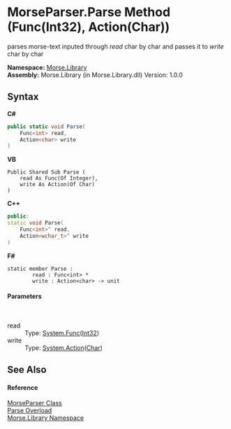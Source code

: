 # MorseParser.Parse Method (Func(Int32), Action(Char))
 

parses morse-text inputed through *read* char by char and passes it to *write* char by char

**Namespace:**&nbsp;<a href="801abe08-078d-b77b-a26e-079471cb2cf3">Morse.Library</a><br />**Assembly:**&nbsp;Morse.Library (in Morse.Library.dll) Version: 1.0.0

## Syntax

**C#**<br />
``` C#
public static void Parse(
	Func<int> read,
	Action<char> write
)
```

**VB**<br />
``` VB
Public Shared Sub Parse ( 
	read As Func(Of Integer),
	write As Action(Of Char)
)
```

**C++**<br />
``` C++
public:
static void Parse(
	Func<int>^ read, 
	Action<wchar_t>^ write
)
```

**F#**<br />
``` F#
static member Parse : 
        read : Func<int> * 
        write : Action<char> -> unit 

```


#### Parameters
&nbsp;<dl><dt>read</dt><dd>Type: <a href="http://msdn2.microsoft.com/en-us/library/bb534960" target="_blank">System.Func</a>(<a href="http://msdn2.microsoft.com/en-us/library/td2s409d" target="_blank">Int32</a>)<br /></dd><dt>write</dt><dd>Type: <a href="http://msdn2.microsoft.com/en-us/library/018hxwa8" target="_blank">System.Action</a>(<a href="http://msdn2.microsoft.com/en-us/library/k493b04s" target="_blank">Char</a>)<br /></dd></dl>

## See Also


#### Reference
<a href="80ef7fac-ea2f-ed08-dfb9-647022244682">MorseParser Class</a><br /><a href="358dfe79-2522-38e3-05ac-e92d20f461d1">Parse Overload</a><br /><a href="801abe08-078d-b77b-a26e-079471cb2cf3">Morse.Library Namespace</a><br />